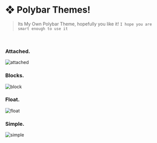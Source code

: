 # **❖ Polybar Themes!**
  > Its My Own Polybar Theme, hopefully you like it!
  `I hope you are smart enough to use it`

</br>

  ### Attached.
![attached](https://user-images.githubusercontent.com/93292023/150443615-eb6cfb90-caa0-4b8b-98e6-52aba0ebae99.png)

  ### Blocks.
![block](https://user-images.githubusercontent.com/93292023/150442459-a488052b-c6ff-49bd-8516-ad50031bae86.png)

  ### Float.
![float](https://user-images.githubusercontent.com/93292023/150443003-6deb23d3-c04e-4051-95a9-c01814d3b067.png)

  ### Simple.
![simple](https://user-images.githubusercontent.com/93292023/150442608-c71ae434-c95f-4eee-82f1-ee830c905549.png)
